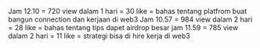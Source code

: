 Jam 12.10 = 720 view dalam 1 hari = 30 like = bahas tentang platfrom buat bangun connection dan kerjaan di web3
Jam 10.57 = 984 view dalam 2 hari = 28 like = bahas tentang tips dapet airdrop besar
jam 11.59 = 785 view dalam 2 hari = 11 like = strategi bisa di hire kerja di web3

